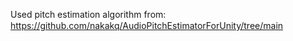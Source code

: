 Used pitch estimation algorithm from: https://github.com/nakakq/AudioPitchEstimatorForUnity/tree/main
